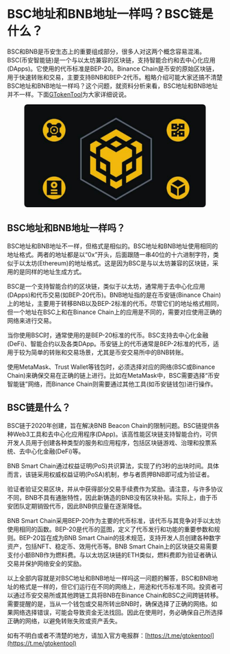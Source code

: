 # BSC地址和BNB地址一样吗？BSC链是什么？

BSC和BNB是币安生态上的重要组成部分，很多人对这两个概念容易混淆。BSC(币安智能链)是一个与以太坊兼容的区块链，支持智能合约和去中心化应用(DApps)。它使用的代币标准是BEP-20。Binance Chain是币安的原始区块链，用于快速转账和交易，主要支持BNB和BEP-2代币。粗略介绍可能大家还搞不清楚BSC地址和BNB地址一样吗？这个问题，就资料分析来看，BSC地址和BNB地址并不一样。下面[GTokenTool](https://www.gtokentool.com)为大家详细说说。

<figure><img src="../.gitbook/assets/20241220-142523.png" alt=""><figcaption></figcaption></figure>

## BSC地址和BNB地址一样吗？

BSC地址和BNB地址不一样，但格式是相似的。BSC地址和BNB地址使用相同的地址格式。两者的地址都是以“0x”开头，后面跟随一串40位的十六进制字符，类似于以太坊(Ethereum)的地址格式。这是因为BSC是与以太坊兼容的区块链，采用的是同样的地址生成方式。

BSC是一个支持智能合约的区块链，类似于以太坊，通常用于去中心化应用(DApps)和代币交易(如BEP-20代币)。BNB地址指的是在币安链(Binance Chain)上的地址，主要用于转移BNB以及BEP-2标准的代币。尽管它们的地址格式相同，但一个地址在BSC上和在Binance Chain上的应用是不同的，需要对应使用正确的网络来进行交易。

当你使用BSC时，通常使用的是BEP-20标准的代币。BSC支持去中心化金融(DeFi)、智能合约以及各类DApp。币安链上的代币通常是BEP-2标准的代币，适用于较为简单的转账和交易场景，尤其是币安交易所中的BNB转账。

使用MetaMask、Trust Wallet等钱包时，必须选择对应的网络(BSC或Binance Chain)来确保交易在正确的链上进行。比如在MetaMask中，BSC需要选择“币安智能链”网络，而Binance Chain则需要通过其他工具(如币安链钱包)进行操作。

## BSC链是什么？

BSC链于2020年创建，旨在解决BNB Beacon Chain的限制问题。BSC链提供各种Web3工具和去中心化应用程序(DApp)。该高性能区块链支持智能合约，可供开发人员用于创建各种类型的服务和应用程序，包括区块链游戏、治理和投票系统、去中心化金融(DeFi)等。

BNB Smart Chain通过权益证明(PoS)共识算法，实现了约3秒的出块时间。具体而言，该链采用权威权益证明(PoSA)机制，参与者质押BNB即可成为验证者。

验证者验证交易区块，并从中获得部分交易手续费作为奖励。请注意，与许多协议不同，BNB不具有通胀特性，因此新铸造的BNB没有区块补贴。实际上，由于币安团队定期销毁代币，因此BNB供应量在逐渐降低。

BNB Smart Chain采用BEP-20作为主要的代币标准，该代币与其竞争对手以太坊使用相同的函数。BEP-20是代币的蓝图，定义了代币发行和功能的重要参数和规则。BEP-20旨在成为BNB Smart Chain的技术规范，支持开发人员创建各种数字资产，包括NFT、稳定币、效用代币等。BNB Smart Chain上的区块链交易需要支付小额BNB作为燃料费。与以太坊区块链的ETH类似，燃料费即为验证者确认交易并保护网络安全的奖励。

以上全部内容就是对BSC地址和BNB地址一样吗这一问题的解答，BSC和BNB地址的格式是一样的，但它们运行在不同的网络上，用途和代币标准不同。投资者可以通过币安交易所或其他跨链工具将BNB在Binance Chain和BSC之间跨链转移。需要提醒的是，当从一个钱包或交易所转出BNB时，确保选择了正确的网络。如果网络选择错误，可能会导致资金无法找回。因此在使用时，务必确保自己所选择正确的网络，以避免转账失败或资产丢失。

如有不明白或者不清楚的地方，请加入官方电报群：[https://t.me/gtokentool](https://t.me/gtokentool)
